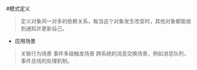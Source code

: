 #模式定义
>定义对象间一对多的依赖关系，每当这个对象发生改变时，其他对象都能收到通知并更新自己。

* 应用场景
>关联行为场景
事件多级触发场景
跨系统的消息交换场景，例如消息队列，事件总线的处理机制。